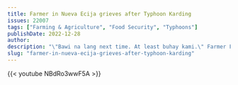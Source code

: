 ```yaml
---
title: Farmer in Nueva Ecija grieves after Typhoon Karding
issues: 22007
tags: ["Farming & Agriculture", "Food Security", "Typhoons"]
publishDate: 2022-12-28
author: 
description: "\"Bawi na lang next time. At least buhay kami.\" Farmer Felix Pangibitan from Nueva Ecija laments the situation in their rice field after it was destroyed by Typhoon Karding"
slug: "farmer-in-nueva-ecija-grieves-after-typhoon-karding"
---
```



{{< youtube NBdRo3wwF5A >}}